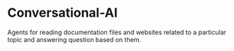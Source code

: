 # Conversational-AI
Agents for reading documentation files and websites related to a particular topic and answering question based on them.
